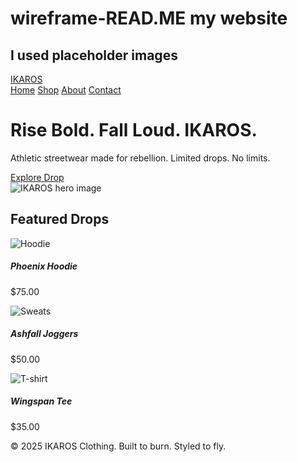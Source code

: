 # wireframe-READ.ME my website
## I used placeholder images
<!DOCTYPE html>
<html lang="en">
<head>
  <meta charset="UTF-8" />
  <meta name="viewport" content="width=device-width, initial-scale=1.0"/>
  <title>IKAROS</title>
  <link href="https://cdn.jsdelivr.net/npm/bootstrap@5.3.0/dist/css/bootstrap.min.css" rel="stylesheet">
</head>
<body class="bg-dark text-light">

  <!-- Navbar -->
  <nav class="navbar navbar-expand-lg navbar-dark bg-black border-bottom border-secondary">
    <div class="container-fluid">
      <a class="navbar-brand fw-bold" href="#">IKAROS</a>
      <div>
        <a class="nav-link d-inline text-light" href="#">Home</a>
        <a class="nav-link d-inline text-light" href="#">Shop</a>
        <a class="nav-link d-inline text-light" href="#">About</a>
        <a class="nav-link d-inline text-light" href="#">Contact</a>
      </div>
    </div>
  </nav>

  <!-- Hero Banner -->
  <div class="container my-5">
    <div class="row align-items-center">
      <div class="col-md-6">
        <h1 class="display-4 fw-bold">Rise Bold. Fall Loud. IKAROS.</h1>
        <p class="lead">Athletic streetwear made for rebellion. Limited drops. No limits.</p>
        <a href="#" class="btn btn-outline-light">Explore Drop</a>
      </div>
      <div class="col-md-6 text-center">
        <img src="https://via.placeholder.com/400x400" class="img-fluid rounded" alt="IKAROS hero image">
      </div>
    </div>
  </div>

  <!-- Product Preview Grid -->
  <div class="container">
    <h2 class="text-center mb-4">Featured Drops</h2>
    <div class="row">
      <div class="col-md-4 mb-4">
        <div class="card bg-secondary text-white">
          <img src="https://via.placeholder.com/300x300" class="card-img-top" alt="Hoodie">
          <div class="card-body">
            <h5 class="card-title">Phoenix Hoodie</h5>
            <p class="card-text">$75.00</p>
          </div>
        </div>
      </div>
      <div class="col-md-4 mb-4">
        <div class="card bg-secondary text-white">
          <img src="https://via.placeholder.com/300x300" class="card-img-top" alt="Sweats">
          <div class="card-body">
            <h5 class="card-title">Ashfall Joggers</h5>
            <p class="card-text">$50.00</p>
          </div>
        </div>
      </div>
      <div class="col-md-4 mb-4">
        <div class="card bg-secondary text-white">
          <img src="https://via.placeholder.com/300x300" class="card-img-top" alt="T-shirt">
          <div class="card-body">
            <h5 class="card-title">Wingspan Tee</h5>
            <p class="card-text">$35.00</p>
          </div>
        </div>
      </div>
    </div>
  </div>

  <!-- Footer -->
  <footer class="text-center py-4 border-top border-secondary mt-5">
    <p class="mb-0">© 2025 IKAROS Clothing. Built to burn. Styled to fly.</p>
  </footer>

</body>
</html>
